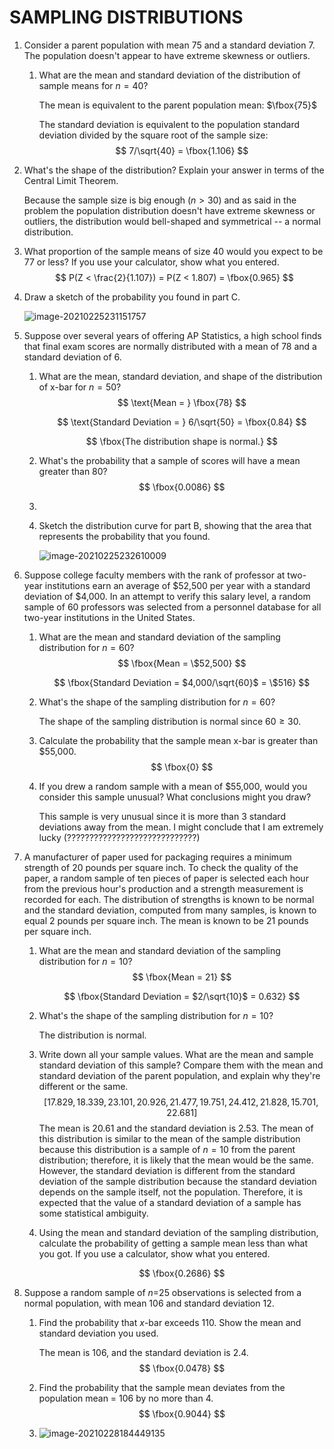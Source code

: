# SAMPLING DISTRIBUTIONS

1. Consider a parent population with mean 75 and a standard deviation 7. The population doesn't appear to have extreme skewness or outliers. 

   1. What are the mean and standard deviation of the distribution of sample means for $n=40$? 

      The mean is equivalent to the parent population mean: $\fbox{75}$

      The standard deviation is equivalent to the population standard deviation divided by the square root of the sample size: 
      $$
      7/\sqrt{40} = \fbox{1.106}
      $$
   
2. What's the shape of the distribution? Explain your answer in terms of the Central Limit Theorem. 
   
   Because the sample size is big enough ($n>30$) and as said in the problem the population distribution doesn't have extreme skewness or outliers, the distribution would bell-shaped and symmetrical -- a normal distribution. 
   
3. What proportion of the sample means of size 40 would you expect to be 77 or less? If you use your calculator, show what you entered. 
      $$
      P(Z < \frac{2}{1.107}) = P(Z < 1.807) = \fbox{0.965}
      $$
   
4. Draw a sketch of the probability you found in part C.
   
   ![image-20210225231151757](/home/svadrut/.config/Typora/typora-user-images/image-20210225231151757.png)
   
2. Suppose over several years of offering AP Statistics, a high school finds that final exam scores are normally distributed with a mean of 78 and a standard deviation of 6. 

   1. What are the mean, standard deviation, and shape of the distribution of x-bar for $n=50$? 
      $$
      \text{Mean = } \fbox{78}
      $$

      $$
      \text{Standard Deviation = } 6/\sqrt{50} = \fbox{0.84}
      $$

      $$
      \fbox{The distribution shape is normal.} 
      $$

   2. What's the probability that a sample of scores will have a mean greater than 80? 
      $$
      \fbox{0.0086}
      $$

   3. 

   3. Sketch the distribution curve for part B, showing that the area that represents the probability that you found. 

      ![image-20210225232610009](/home/svadrut/.config/Typora/typora-user-images/image-20210225232610009.png)

3. Suppose college faculty members with the rank of professor at two-year institutions earn an average of \$52,500 per year with a standard deviation of \$4,000. In an attempt to verify this salary level, a random sample of 60 professors was selected from a personnel database for all two-year institutions in the United States. 

   1. What are the mean and standard deviation of the sampling distribution for $n=60$? 
      $$
      \fbox{Mean = \$52,500}
      $$

      $$
      \fbox{Standard Deviation = $4,000/\sqrt{60}$ = \$516}
      $$

   2. What's the shape of the sampling distribution for $n=60$? 

      The shape of the sampling distribution is normal since $60 \geq 30$. 

   3. Calculate the probability that the sample mean x-bar is greater than \$55,000. 
      $$
      \fbox{0}
      $$

   4. If you drew a random sample with a mean of \$55,000, would you consider this sample unusual? What conclusions might you draw? 

      This sample is very unusual since it is more than 3 standard deviations away from the mean. I might conclude that I am extremely lucky (?????????????????????????????)

4. A manufacturer of paper used for packaging requires a minimum strength of 20 pounds per square inch. To check the quality of the paper, a random sample of ten pieces of paper is selected each hour from the previous hour's production and a strength measurement is recorded for each. The distribution of strengths is known to be normal and the standard deviation, computed from many samples, is known to equal 2 pounds per square inch. The mean is known to be 21 pounds per square inch. 

   1. What are the mean and standard deviation of the sampling distribution for $n=10$? 
      $$
      \fbox{Mean = 21}
      $$

      $$
      \fbox{Standard Deviation = $2/\sqrt{10}$ = 0.632}
      $$

   2. What's the shape of the sampling distribution for $n=10$? 

      The distribution is normal. 

   3. Write down all your sample values. What are the mean and sample standard deviation of this sample? Compare them with the mean and standard deviation of the parent population, and explain why they're different or the same. 
      $$
      [17.829,18.339,23.101,20.926,21.477,19.751,24.412,21.828,15.701,22.681]
      $$
      The mean is 20.61 and the standard deviation is 2.53. The mean of this distribution is similar to the mean of the sample distribution because this distribution is a sample of $n=10$ from the parent distribution; therefore, it is likely that the mean would be the same. However, the standard deviation is different from the standard deviation of the sample distribution because the standard deviation depends on the sample itself, not the population. Therefore, it is expected that the value of a standard deviation of a sample has some statistical ambiguity. 

   4. Using the mean and standard deviation of the sampling distribution, calculate the probability of getting a sample mean less than what you got. If you use a calculator, show what you entered. 

      $$
\fbox{0.2686}
      $$

8. Suppose a random sample of $n$=25 observations is selected from a normal population, with mean 106 and standard deviation 12. 

      1. Find the probability that $x$-bar exceeds 110. Show the mean and standard deviation you used. 

            The mean is 106, and the standard deviation is 2.4. 
            $$
            \fbox{0.0478}
            $$

      2. Find the probability that the sample mean deviates from the population mean = 106 by no more than 4. 
            $$
            \fbox{0.9044}
            $$

      3. ![image-20210228184449135](/home/svadrut/.config/Typora/typora-user-images/image-20210228184449135.png)



